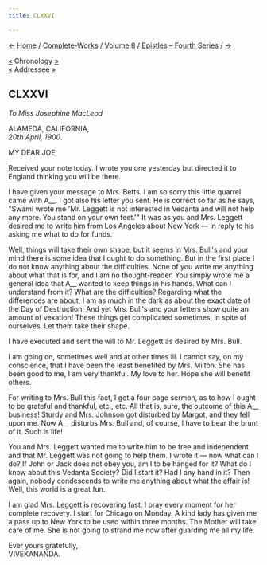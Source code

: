```yaml
---
title: CLXXVI

---
```

<div>

[←](175_american_friend.htm) [Home](../../../index.htm) /
[Complete-Works](../../complete_works.htm) / [Volume
8](../volume_8_contents.htm) / [Epistles – Fourth
Series](epistles_fourth_series_contents.htm) /  [→](177_mary.htm)

  

[«](../../volume_6/epistles_second_series/158_joe.htm) Chronology
[»](177_mary.htm)  
[«](../../volume_6/epistles_second_series/158_joe.htm) Addressee
[»](185_joe.htm)

## CLXXVI

*To Miss Josephine MacLeod*

ALAMEDA, CALIFORNIA,  
*20th April, 1900*.

MY DEAR JOE,

Received your note today. I wrote you one yesterday but directed it to
England thinking you will be there.

I have given your message to Mrs. Betts. I am so sorry this little
quarrel came with A\_\_. I got also his letter you sent. He is correct
so far as he says, "Swami wrote me 'Mr. Leggett is not interested in
Vedanta and will not help any more. You stand on your own feet.'" It was
as you and Mrs. Leggett desired me to write him from Los Angeles about
New York — in reply to his asking me what to do for funds.

Well, things will take their own shape, but it seems in Mrs. Bull's and
your mind there is some idea that I ought to do something. But in the
first place I do not know anything about the difficulties. None of you
write me anything about what that is for, and I am no thought-reader.
You simply wrote me a general idea that A\_\_ wanted to keep things in
his hands. What can I understand from it? What are the difficulties?
Regarding what the differences are about, I am as much in the dark as
about the exact date of the Day of Destruction! And yet Mrs. Bull's and
your letters show quite an amount of vexation! These things get
complicated sometimes, in spite of ourselves. Let them take their shape.

I have executed and sent the will to Mr. Leggett as desired by Mrs.
Bull.

I am going on, sometimes well and at other times ill. I cannot say, on
my conscience, that I have been the least benefited by Mrs. Milton. She
has been good to me, I am very thankful. My love to her. Hope she will
benefit others.

For writing to Mrs. Bull this fact, I got a four page sermon, as to how
I ought to be grateful and thankful, etc., etc. All that is, sure, the
outcome of this A\_\_ business! Sturdy and Mrs. Johnson got disturbed by
Margot, and they fell upon me. Now A\_\_ disturbs Mrs. Bull and, of
course, I have to bear the brunt of it. Such is life!

You and Mrs. Leggett wanted me to write him to be free and independent
and that Mr. Leggett was not going to help them. I wrote it — now what
can I do? If John or Jack does not obey you, am I to be hanged for it?
What do I know about this Vedanta Society? Did I start it? Had I any
hand in it? Then again, nobody condescends to write me anything about
what the affair is! Well, this world is a great fun.

I am glad Mrs. Leggett is recovering fast. I pray every moment for her
complete recovery. I start for Chicago on Monday. A kind lady has given
me a pass up to New York to be used within three months. The Mother will
take care of me. She is not going to strand me now after guarding me all
my life.

Ever yours gratefully,  
VIVEKANANDA.

</div>
